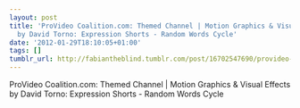 ```yaml
---
layout: post
title: 'ProVideo Coalition.com: Themed Channel | Motion Graphics & Visual Effects
  by David Torno: Expression Shorts - Random Words Cycle'
date: '2012-01-29T18:10:05+01:00'
tags: []
tumblr_url: http://fabiantheblind.tumblr.com/post/16702547690/provideo-coalition-com-themed-channel-motion
---
```

ProVideo Coalition.com: Themed Channel | Motion Graphics & Visual Effects by David Torno: Expression Shorts - Random Words Cycle
